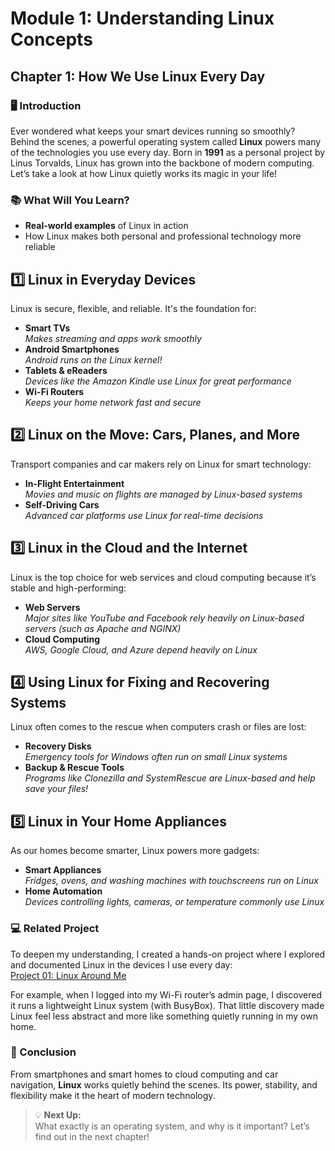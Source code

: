 # Module 1: Understanding Linux Concepts

## Chapter 1: How We Use Linux Every Day

### 🖥️ Introduction

Ever wondered what keeps your smart devices running so smoothly? Behind the scenes, a powerful operating system called **Linux** powers many of the technologies you use every day. Born in **1991** as a personal project by Linus Torvalds, Linux has grown into the backbone of modern computing. Let’s take a look at how Linux quietly works its magic in your life!

### 📚 What Will You Learn?

- **Real-world examples** of Linux in action  
- How Linux makes both personal and professional technology more reliable

## 1️⃣ Linux in Everyday Devices

Linux is secure, flexible, and reliable. It's the foundation for:
- **Smart TVs**  
  _Makes streaming and apps work smoothly_
- **Android Smartphones**  
  _Android runs on the Linux kernel!_
- **Tablets & eReaders**  
  _Devices like the Amazon Kindle use Linux for great performance_
- **Wi-Fi Routers**  
  _Keeps your home network fast and secure_

## 2️⃣ Linux on the Move: Cars, Planes, and More

Transport companies and car makers rely on Linux for smart technology:
- **In-Flight Entertainment**  
  _Movies and music on flights are managed by Linux-based systems_
- **Self-Driving Cars**  
  _Advanced car platforms use Linux for real-time decisions_

## 3️⃣ Linux in the Cloud and the Internet

Linux is the top choice for web services and cloud computing because it’s stable and high-performing:
- **Web Servers**  
  _Major sites like YouTube and Facebook rely heavily on Linux-based servers (such as Apache and NGINX)_
- **Cloud Computing**  
  _AWS, Google Cloud, and Azure depend heavily on Linux_

## 4️⃣ Using Linux for Fixing and Recovering Systems

Linux often comes to the rescue when computers crash or files are lost:
- **Recovery Disks**  
  _Emergency tools for Windows often run on small Linux systems_
- **Backup & Rescue Tools**  
  _Programs like Clonezilla and SystemRescue are Linux-based and help save your files!_

## 5️⃣ Linux in Your Home Appliances

As our homes become smarter, Linux powers more gadgets:
- **Smart Appliances**  
  _Fridges, ovens, and washing machines with touchscreens run on Linux_
- **Home Automation**  
  _Devices controlling lights, cameras, or temperature commonly use Linux_

### 💻 Related Project

To deepen my understanding, I created a hands-on project where I explored and documented Linux in the devices I use every day:  
[Project 01: Linux Around Me](https://github.com/anup-moitra/foundational-linux-training/blob/main/Projects/01-linux-around-me.md)

For example, when I logged into my Wi-Fi router’s admin page, I discovered it runs a lightweight Linux system (with BusyBox). That little discovery made Linux feel less abstract and more like something quietly running in my own home.

### 🏁 Conclusion

From smartphones and smart homes to cloud computing and car navigation, **Linux** works quietly behind the scenes. Its power, stability, and flexibility make it the heart of modern technology.

> 💡 **Next Up:**  
> What exactly is an operating system, and why is it important? Let’s find out in the next chapter!
